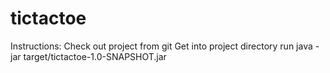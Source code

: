 # tictactoe

Instructions:
Check out project from git
Get into project directory
run java -jar target/tictactoe-1.0-SNAPSHOT.jar
